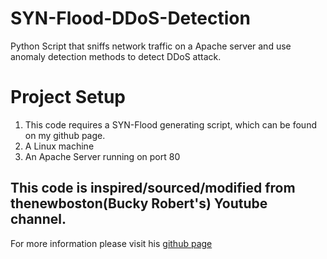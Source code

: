 # SYN-Flood-DDoS-Detection
Python Script that sniffs network traffic on a Apache server and use anomaly detection methods to detect DDoS attack. 

# Project Setup
1. This code requires a SYN-Flood generating script, which can be found on my github page.
2. A Linux machine
3. An Apache Server running on port 80

## This code is inspired/sourced/modified from thenewboston(Bucky Robert's) Youtube channel.
For more information please visit his [github page](https://github.com/buckyroberts)
